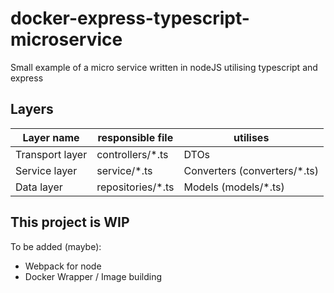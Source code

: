 # docker-express-typescript-microservice

Small example of a micro service written in nodeJS utilising typescript and express

## Layers

|Layer name| responsible file| utilises |
|----------|-----------------|---------|
| Transport layer | controllers/*.ts | DTOs |
| Service layer | service/*.ts | Converters (converters/*.ts)|
| Data layer | repositories/*.ts | Models (models/*.ts)|

## This project is WIP

To be added (maybe):

- Webpack for node
- Docker Wrapper / Image building